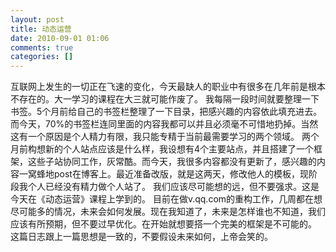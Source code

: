 ```yaml
---
layout: post
title: 动态运营
date: 2010-09-01 01:06
comments: true
categories: []
---
```

互联网上发生的一切正在飞速的变化，今天最缺人的职业中有很多在几年前是根本不存在的。大一学习的课程在大三就可能作废了。
我每隔一段时间就要整理一下书签。5个月前给自己的书签栏整理了一下目录，把感兴趣的内容依此填充进去。而今天，70%的书签栏连同里面的内容我都可以并且必须毫不可惜地扔掉。当然这有一个原因是个人精力有限，我只能专精于当前最需要学习的两个领域。
两个月前构想新的个人站点应该是什么样，我设想有4个主要站点，并且搭建了一个框架，这些子站协同工作，灰常酷。而今天，我很多内容都没有更新了，感兴趣的内容一窝蜂地post在博客上。最近准备改版，就是这两天，修改他人的模板，现阶段我个人已经没有精力做个人站了。
我们应该尽可能想的远，但不要强求。这是今天在《动态运营》课程上学到的。
目前在做v.qq.com的重构工作，几周都在想尽可能多的情况，未来会如何发展。现在我知道了，未来是怎样谁也不知道，我们应该有所预期，但不要过早优化。在开始就想要搭一个完美的框架是不可能的。
这篇日志跟上一篇思想是一致的，不要假设未来如何，上帝会笑的。
